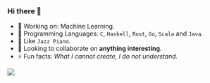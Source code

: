 ### Hi there 👋

- 🔭 Working on: Machine Learning.
- 🌱 Programming Languages: `C`, `Haskell`, `Rust`, `Go`, `Scala` and `Java`.
- 🎸 Like `Jazz Piano`.
- 👯 Looking to collaborate on **anything interesting**.
- ⚡ Fun facts: *What I cannot create, I do not understand.*  

[![](https://github-readme-stats.vercel.app/api/top-langs/?username=ireina7&layout=compact)](https://github.com/ireina7)



<!--
### Repository structure
My whole github's structure, please refer to [this](./Index.org).

**ireina7/ireina7** is a ✨ _special_ ✨ repository because its `README.md` (this file) appears on your GitHub profile.

Here are some ideas to get you started:

- 🔭 I’m currently working on ...
- 🌱 I’m currently learning ...
- 👯 I’m looking to collaborate on ...
- 🤔 I’m looking for help with ...
- 💬 Ask me about ...
- 📫 How to reach me: ...
- 😄 Pronouns: ...
- ⚡ Fun fact: ...
-->
